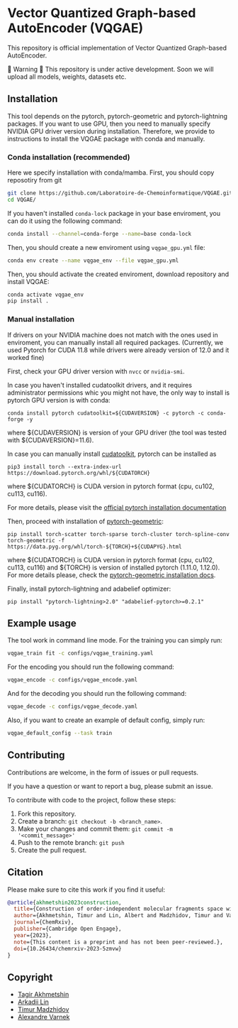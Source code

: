 # Vector Quantized Graph-based AutoEncoder (VQGAE)

This repository is official implementation of Vector Quantized Graph-based AutoEncoder.

:construction: Warning :construction:
This repository is under active development. Soon we will upload all models, weights, datasets etc.

## Installation

This tool depends on the pytorch, pytorch-geometric and pytorch-lightning packages. 
If you want to use GPU, then you need to manually specify NVIDIA GPU driver version during installation. 
Therefore, we provide to instructions to install the VQGAE package with conda and manually.

### Conda installation (recommended)

Here we specify installation with conda/mamba. 
First, you should copy reposotiry from git

```bash
git clone https://github.com/Laboratoire-de-Chemoinformatique/VQGAE.git
cd VQGAE/
```
If you haven't installed `conda-lock` package in your base enviroment, you can do it using the following command:
```bash
conda install --channel=conda-forge --name=base conda-lock
```

Then, you should create a new enviroment using `vqgae_gpu.yml` file:

```bash
conda env create --name vqgae_env --file vqgae_gpu.yml
```
Then, you should activate the created enviroment, download repository and install VQGAE:

```bash
conda activate vqgae_env
pip install .
```

### Manual installation

If drivers on your NVIDIA machine does not match with the ones used in enviroment, 
you can manually install all required packages.
(Currently, we used Pytorch for CUDA 11.8 while drivers were already version of 12.0 and it worked fine)

First, check your GPU driver version with `nvcc` or `nvidia-smi`.

In case you haven't installed cudatoolkit drivers, and it requires administrator permissions whic you might not have,
the only way to install is pytorch GPU version is with conda:

`conda install pytorch cudatoolkit=${CUDAVERSION} -c pytorch -c conda-forge -y`

where ${CUDAVERSION} is version of your GPU driver (the tool was tested with ${CUDAVERSION}=11.6).

In case you can manually install [cudatoolkit](https://developer.nvidia.com/cuda-toolkit),
pytorch can be installed as

`pip3 install torch --extra-index-url https://download.pytorch.org/whl/${CUDATORCH}`

where ${CUDATORCH} is CUDA version in pytorch format (cpu, cu102, cu113, cu116).

For more details, please visit the
[official pytorch installation documentation](https://pytorch.org/get-started/locally/)

Then, proceed with installation of [pytorch-geometric](https://pytorch-geometric.readthedocs.io/en/latest/index.html):

`pip install torch-scatter torch-sparse torch-cluster torch-spline-conv torch-geometric
-f https://data.pyg.org/whl/torch-${TORCH}+${CUDAPYG}.html`

where ${CUDATORCH} is CUDA version in pytorch format (cpu, cu102, cu113, cu116) and ${TORCH} is
version of installed pytorch (1.11.0, 1.12.0). For more details please, check the
[pytorch-geometric installation docs](https://pytorch-geometric.readthedocs.io/en/latest/notes/installation.html).

Finally, install pytorch-lightning and adabelief optimizer:

`pip install "pytorch-lightning>2.0" "adabelief-pytorch>=0.2.1"`

## Example usage

The tool work in command line mode. For the training you can simply run:

```bash
vqgae_train fit -c configs/vqgae_training.yaml
```

For the encoding you should run the following command:

```bash
vqgae_encode -c configs/vqgae_encode.yaml
```

And for the decoding you should run the following command:

```bash
vqgae_decode -c configs/vqgae_decode.yaml
```

Also, if you want to create an example of default config, simply run:
```bash
vqgae_default_config --task train
```

## Contributing

Contributions are welcome, in the form of issues or pull requests.

If you have a question or want to report a bug, please submit an issue.

To contribute with code to the project, follow these steps:

1. Fork this repository.
2. Create a branch: `git checkout -b <branch_name>`.
3. Make your changes and commit them: `git commit -m '<commit_message>'`
4. Push to the remote branch: `git push`
5. Create the pull request.

## Citation

Please make sure to cite this work if you find it useful:

```bibtex
@article{akhmetshin2023construction,
  title={Construction of order-independent molecular fragments space with vector quantised graph autoencoder},
  author={Akhmetshin, Timur and Lin, Albert and Madzhidov, Timur and Varnek, Alexandre},
  journal={ChemRxiv},
  publisher={Cambridge Open Engage},
  year={2023},
  note={This content is a preprint and has not been peer-reviewed.},
  doi={10.26434/chemrxiv-2023-5zmvw}
}
```

## Copyright

* [Tagir Akhmetshin ](tagirshin@gmail.com)
* [Arkadii Lin](arkadiyl18@gmail.com)
* [Timur Madzhidov](tmadzhidov@gmail.com)
* [Alexandre Varnek](varnek@unistra.fr)
